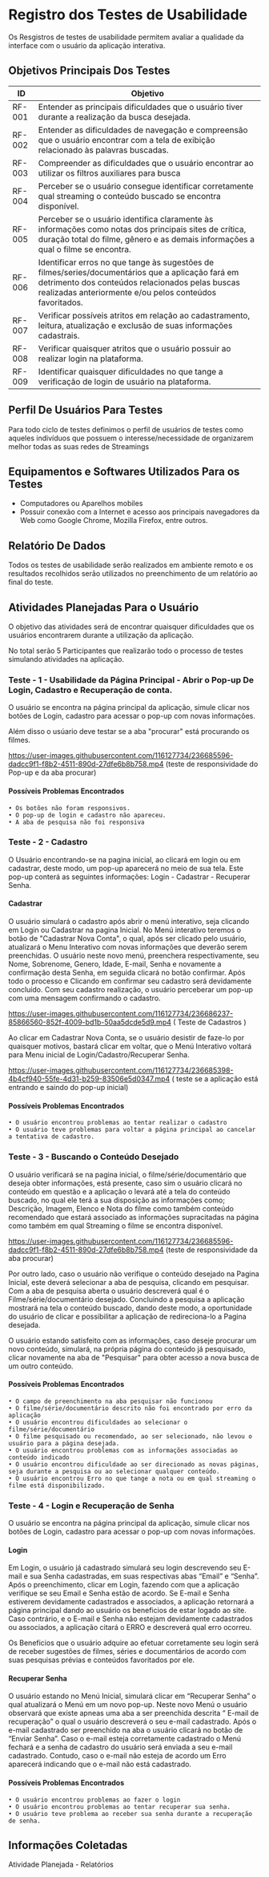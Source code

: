 # Registro dos Testes de Usabilidade


Os Resgistros de testes de usabilidade permitem avaliar a qualidade da interface com o usuário da aplicação interativa.


## Objetivos Principais Dos Testes


|ID    | Objetivo | 
|------|-----------------------------------------|
|RF-001| Entender as principais dificuldades que o usuário tiver durante a realização da busca desejada. |
|RF-002| Entender as dificuldades de navegação e compreensão que o usuário encontrar com a tela de exibição relacionado às palavras buscadas. |
|RF-003| Compreender as dificuldades que o usuário encontrar ao utilizar os filtros auxiliares para busca |
|RF-004| Perceber se o usuário consegue identificar corretamente qual streaming o conteúdo buscado se encontra disponível. |
|RF-005| Perceber se o usuário identifica claramente às informações como notas dos principais sites de crítica, duração total do filme, gênero e as demais informações a qual o filme se encontra. |
|RF-006| Identificar erros no que tange às sugestões de filmes/series/documentários que a aplicação fará em detrimento dos conteúdos relacionados pelas buscas realizadas anteriormente e/ou pelos conteúdos favoritados.  |
|RF-007| Verificar possíveis atritos em relação ao cadastramento, leitura, atualização e exclusão de suas informações cadastrais.  |
|RF-008| Verificar quaisquer atritos que o usuário possuir ao realizar login na plataforma.  |
|RF-009| Identificar quaisquer dificuldades no que tange a verificação de login de usuário na plataforma.  |


## Perfil De Usuários Para Testes


Para todo ciclo de testes definimos o perfil de usuários de testes como aqueles indivíduos que possuem o interesse/necessidade de organizarem melhor todas as suas redes de Streamings


## Equipamentos e Softwares Utilizados Para os Testes


* Computadores ou Aparelhos mobiles
* Possuir conexão com a Internet e acesso aos principais navegadores da Web como Google Chrome, Mozilla Firefox, entre outros.


## Relatório De Dados


Todos os testes de usabilidade serão realizados em ambiente remoto e os resultados recolhidos serão utilizados no preenchimento de um relatório ao final do teste.


## Atividades Planejadas Para o Usuário


O objetivo das atividades será de encontrar quaisquer dificuldades que os usuários encontrarem durante a utilização da aplicação.

No total serão 5 Participantes que realizarão todo o processo de testes simulando atividades na aplicação.


### Teste - 1 - Usabilidade da Página Principal - Abrir o Pop-up De Login, Cadastro e Recuperação de conta.


O usuário se encontra na página principal da aplicação, simule clicar nos botões de Login, cadastro para acessar o pop-up com novas informações.

Além disso o usúario deve testar se a aba "procurar" está procurando os filmes.

https://user-images.githubusercontent.com/116127734/236685596-dadcc9f1-f8b2-4511-890d-27dfe6b8b758.mp4 (teste de responsividade do Pop-up e da aba procurar)

#### Possíveis Problemas Encontrados

    • Os botões não foram responsivos.
    • O pop-up de login e cadastro não apareceu.
    • A aba de pesquisa não foi responsiva

### Teste - 2 - Cadastro

O Usuário encontrando-se na pagina inicial, ao clicará em login ou em cadastrar, deste modo, um pop-up aparecerá no meio de sua tela. Este pop-up conterá as seguintes informações: Login - Cadastrar - Recuperar Senha.

#### Cadastrar

O usuário simulará o cadastro após abrir o menú interativo, seja clicando em Login ou Cadastrar na pagina Inicial. No Menú interativo teremos o botão de "Cadastrar Nova Conta", o qual, após ser clicado pelo usuário, atualizará o Menu Interativo com novas informações que deverão serem preenchidas. O usuário neste novo menú, preenchera respectivamente, seu Nome, Sobrenome, Genero, Idade, E-mail, Senha e novamente a confirmação desta Senha, em seguida clicará no botão confirmar. Após todo o processo e Clicando em confirmar seu cadastro será devidamente concluído. Com seu cadastro realização, o usuário perceberar um pop-up com uma mensagem confirmando o cadastro.

https://user-images.githubusercontent.com/116127734/236686237-85866560-852f-4009-bd1b-50aa5dcde5d9.mp4 ( Teste de Cadastros )

Ao clicar em Cadastrar Nova Conta, se o usuário desistir de faze-lo por quaisquer motivos, bastará clicar em voltar, que o Menú Interativo voltará para Menu inicial de Login/Cadastro/Recuperar Senha.

https://user-images.githubusercontent.com/116127734/236685398-4b4cf940-55fe-4d31-b259-83506e5d0347.mp4 ( teste se a aplicação está entrando e saindo do pop-up inicial)

#### Possíveis Problemas Encontrados

    • O usuário encontrou problemas ao tentar realizar o cadastro
    • O usuário teve problemas para voltar a página principal ao cancelar a tentativa de cadastro.
    
### Teste - 3 - Buscando o Conteúdo Desejado

O usuário verificará se na pagina inicial, o filme/série/documentário que deseja obter informações, está presente, caso sim o usuário clicará no conteúdo em questão e a aplicação o levará até a tela do conteúdo buscado, no qual ele terá a sua disposição as informações como; Descrição, Imagem, Elenco e Nota do filme como também conteúdo recomendado que estará associado as informações supracitadas na página como também em qual Streaming o filme se encontra disponível.

https://user-images.githubusercontent.com/116127734/236685596-dadcc9f1-f8b2-4511-890d-27dfe6b8b758.mp4 (teste de responsividade da aba procurar)

Por outro lado, caso o usuário não verifique o conteúdo desejado na Pagina Inicial, este deverá selecionar a aba de pesquisa, clicando em pesquisar. Com a aba de pesquisa aberta o usuário descreverá qual é o Filme/série/documentário desejado. Concluindo a pesquisa a aplicação mostrará na tela o conteúdo buscado, dando deste modo, a oportunidade do usuário de clicar e possibilitar a aplicação de redireciona-lo a Pagina desejada.

O usuário estando satisfeito com as informações, caso deseje procurar um novo conteúdo, simulará, na própria página do conteúdo já pesquisado, clicar novamente na aba de "Pesquisar" para obter acesso a nova busca de um outro conteúdo.

#### Possíveis Problemas Encontrados

    • O campo de preenchimento na aba pesquisar não funcionou
    • O filme/série/documentário descrito não foi encontrado por erro da aplicação
    • O usuário encontrou dificuldades ao selecionar o filme/série/documentário
    • O filme pesquisado ou recomendado, ao ser selecionado, não levou o usuário para a página desejada.
    • O usuário encontrou problemas com as informações associadas ao conteúdo indicado
    • O usuário encontrou dificuldade ao ser direcionado as novas páginas, seja durante a pesquisa ou ao selecionar qualquer conteúdo.
    • O usuário encontrou Erro no que tange a nota ou em qual streaming o filme está disponibilizado.
    
    
### Teste - 4 - Login e Recuperação de Senha

O usuário se encontra na página principal da aplicação, simule clicar nos botões de Login, cadastro para acessar o pop-up com novas informações.

#### Login 

Em Login, o usuário já cadastrado simulará seu login descrevendo seu E-mail e sua Senha cadastradas, em suas respectivas abas “Email” e “Senha”.  Após o preenchimento, clicar em Login, fazendo com que a aplicação verifique se seu Email e Senha estão de acordo. Se E-mail e Senha estiverem devidamente cadastrados e associados, a aplicação retornará a página principal dando ao usuário os beneficios de estar logado ao site. Caso contrário, e o E-mail e Senha não estejam devidamente cadastrados ou associados, a aplicação citará o ERRO e descreverá qual erro ocorreu.

Os Beneficios que o usuário adquire ao efetuar corretamente seu login será de receber sugestões de filmes, séries e documentários de acordo com suas pesquisas prévias e conteúdos favoritados por ele.

#### Recuperar Senha

O usuário estando no Menú Inicial, simulará clicar em “Recuperar Senha” o qual atualizará o Menú em um novo pop-up. Neste novo Menú o usuário observará que existe apneas uma aba a ser preenchida descrita “ E-mail de recuperação” 
o qual o usuário descreverá o seu e-mail cadastrado. Após o e-mail cadastrado ser preenchido na aba o usuário clicará no botão de “Enviar Senha”. 
Caso o e-mail esteja corretamente cadastrado o Menú fechará e a senha de cadastro do usuário será enviada a seu e-mail cadastrado. Contudo, caso o e-mail não esteja de acordo um Erro aparecerá indicando que o e-mail não está cadastrado.

#### Possíveis Problemas Encontrados

    • O usuário encontrou problemas ao fazer o login
    • O usuário encontrou problemas ao tentar recuperar sua senha.
    • O usuário teve problema ao receber sua senha durante a recuperação de senha.

## Informações Coletadas

Atividade Planejada - Relatórios
